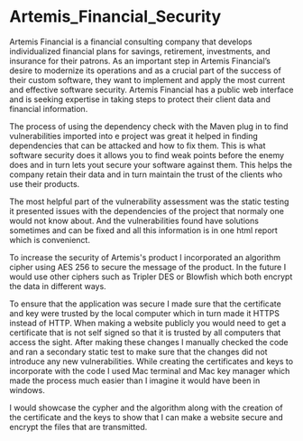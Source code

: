 # Artemis_Financial_Security
Artemis Financial is a financial consulting company that develops individualized financial plans for savings, retirement, investments, and insurance for their patrons. As an important step in Artemis Financial’s desire to modernize its operations and as a crucial part of the success of their custom software, they want to implement and apply the most current and effective software security. Artemis Financial has a public web interface and is seeking expertise in taking steps to protect their client data and financial information.

The process of using the dependency check with the Maven plug in to find vulnerabilities imported into e project was great it helped in finding dependencies that can be attacked and how to fix them. This is what software security does it allows you to find weak points before the enemy does and in turn lets yout secure your software against them. This helps the company retain their data and in turn maintain the trust of the clients who use their products.

The most helpful part of the vulnerability assessment was the static testing it presented issues with the dependencies of the project that normaly one would not know about. And the vulnerabilities found have solutions sometimes and can be fixed and all this information is in one html report which is convenienct.

To increase the security of Artemis's product I incorporated an algorithm cipher using AES 256 to secure the message of the product. In the future I would use other ciphers such as Tripler DES or Blowfish which both encrypt the data in different ways.

To ensure that the application was secure I made sure that the certificate and key were trusted by the local computer which in turn made it HTTPS instead of HTTP. When making a website publicly you would need to get a certificate that is not self signed so that it is trusted by all computers that access the sight. After making these changes I manually checked the code and ran a secondary static test to make sure that the changes did not introduce any new vulnerabilities. While creating the certificates and keys to incorporate with the code I used Mac terminal and Mac key manager which made the process much easier than I imagine it would have been in windows.

I would showcase the cypher and the algorithm along with the creation of the certificate and the keys to show that I can make a website secure and encrypt the files that are transmitted.

